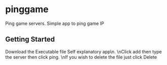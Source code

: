 # pinggame

Ping game servers. Simple app to ping game IP

## Getting Started
Download the Executable file
Self explanatory app\n. 
\nClick add then type the  server then click ping. 
\nIf you wish to delete the file just click Delete
